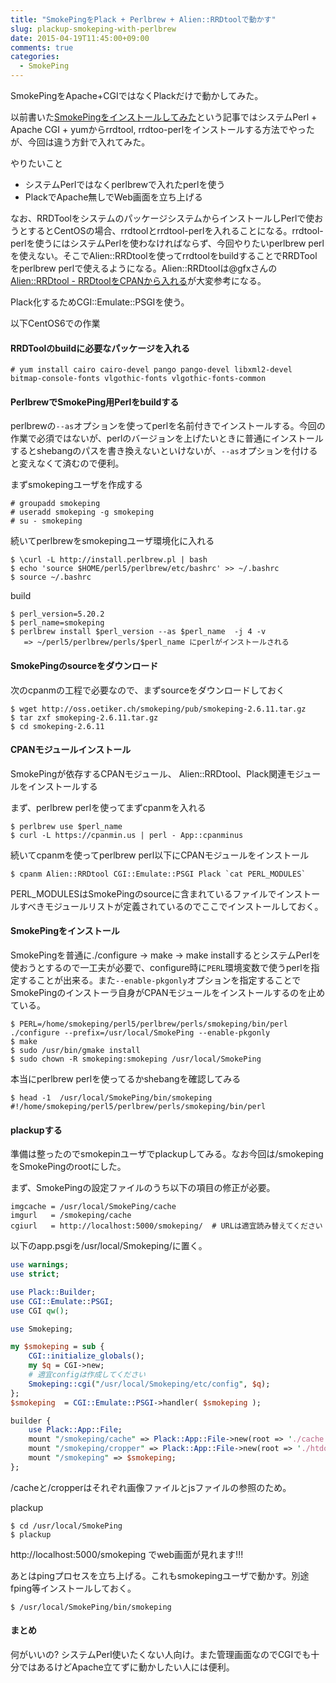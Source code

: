```yaml
---
title: "SmokePingをPlack + Perlbrew + Alien::RRDtoolで動かす"
slug: plackup-smokeping-with-perlbrew
date: 2015-04-19T11:45:00+09:00
comments: true
categories: 
  - SmokePing
---
```


SmokePingをApache+CGIではなくPlackだけで動かしてみた。

<!--more-->

以前書いた[SmokePingをインストールしてみた](http://orihubon.com/blog/2013/02/18/install-smokeping/)という記事ではシステムPerl + Apache CGI + yumからrrdtool, rrdtoo-perlをインストールする方法でやったが、今回は違う方針で入れてみた。

やりたいこと

* システムPerlではなくperlbrewで入れたperlを使う
* PlackでApache無しでWeb画面を立ち上げる

なお、RRDToolをシステムのパッケージシステムからインストールしPerlで使おうとするとCentOSの場合、rrdtoolとrrdtool-perlを入れることになる。rrdtool-perlを使うにはシステムPerlを使わなければならず、今回やりたいperlbrew perlを使えない。そこでAlien::RRDtoolを使ってrrdtoolをbuildすることでRRDToolをperlbrew perlで使えるようになる。Alien::RRDtoolは@gfxさんの[Alien::RRDtool - RRDtoolをCPANから入れる](http://perl-users.jp/articles/advent-calendar/2011/hacker/2)が大変参考になる。

Plack化するためCGI::Emulate::PSGIを使う。

以下CentOS6での作業

#### RRDToolのbuildに必要なパッケージを入れる

~~~
# yum install cairo cairo-devel pango pango-devel libxml2-devel bitmap-console-fonts vlgothic-fonts vlgothic-fonts-common
~~~

#### PerlbrewでSmokePing用Perlをbuildする

perlbrewの`--as`オプションを使ってperlを名前付きでインストールする。今回の作業で必須ではないが、perlのバージョンを上げたいときに普通にインストールするとshebangのパスを書き換えないといけないが、`--as`オプションを付けると変えなくて済むので便利。

まずsmokepingユーザを作成する

~~~
# groupadd smokeping
# useradd smokeping -g smokeping
# su - smokeping
~~~

続いてperlbrewをsmokepingユーザ環境化に入れる

~~~
$ \curl -L http://install.perlbrew.pl | bash
$ echo 'source $HOME/perl5/perlbrew/etc/bashrc' >> ~/.bashrc
$ source ~/.bashrc
~~~

build
~~~
$ perl_version=5.20.2
$ perl_name=smokeping
$ perlbrew install $perl_version --as $perl_name  -j 4 -v 
   => ~/perl5/perlbrew/perls/$perl_name にperlがインストールされる
~~~

#### SmokePingのsourceをダウンロード

次のcpanmの工程で必要なので、まずsourceをダウンロードしておく

~~~
$ wget http://oss.oetiker.ch/smokeping/pub/smokeping-2.6.11.tar.gz
$ tar zxf smokeping-2.6.11.tar.gz
$ cd smokeping-2.6.11
~~~

#### CPANモジュールインストール

SmokePingが依存するCPANモジュール、 Alien::RRDtool、Plack関連モジュールをインストールする

まず、perlbrew perlを使ってまずcpanmを入れる

~~~
$ perlbrew use $perl_name
$ curl -L https://cpanmin.us | perl - App::cpanminus
~~~

続いてcpanmを使ってperlbrew perl以下にCPANモジュールをインストール

~~~
$ cpanm Alien::RRDtool CGI::Emulate::PSGI Plack `cat PERL_MODULES`
~~~

PERL_MODULESはSmokePingのsourceに含まれているファイルでインストールすべきモジュールリストが定義されているのでここでインストールしておく。


#### SmokePingをインストール

SmokePingを普通に./configure -> make -> make installするとシステムPerlを使おうとするので一工夫が必要で、configure時に`PERL`環境変数で使うperlを指定することが出来る。また`--enable-pkgonly`オプションを指定することでSmokePingのインストーラ自身がCPANモジュールをインストールするのを止めている。

~~~
$ PERL=/home/smokeping/perl5/perlbrew/perls/smokeping/bin/perl ./configure --prefix=/usr/local/SmokePing --enable-pkgonly
$ make 
$ sudo /usr/bin/gmake install
$ sudo chown -R smokeping:smokeping /usr/local/SmokePing
~~~

本当にperlbrew perlを使ってるかshebangを確認してみる

~~~
$ head -1  /usr/local/SmokePing/bin/smokeping
#!/home/smokeping/perl5/perlbrew/perls/smokeping/bin/perl
~~~

#### plackupする

準備は整ったのでsmokepinユーザでplackupしてみる。なお今回は/smokepingをSmokePingのrootにした。

まず、SmokePingの設定ファイルのうち以下の項目の修正が必要。

~~~
imgcache = /usr/local/SmokePing/cache
imgurl   = /smokeping/cache
cgiurl   = http://localhost:5000/smokeping/  # URLは適宜読み替えてください
~~~

以下のapp.psgiを/usr/local/Smokeping/に置く。

~~~perl
use warnings;
use strict;

use Plack::Builder;
use CGI::Emulate::PSGI;
use CGI qw();

use Smokeping;

my $smokeping = sub {
    CGI::initialize_globals();
    my $q = CGI->new;
    # 適宜configは作成してください
    Smokeping::cgi("/usr/local/Smokeping/etc/config", $q);
};
$smokeping  = CGI::Emulate::PSGI->handler( $smokeping );

builder {
    use Plack::App::File;
    mount "/smokeping/cache" => Plack::App::File->new(root => './cache')->to_app;
    mount "/smokeping/cropper" => Plack::App::File->new(root => './htdocs/cropper')->to_app;
    mount "/smokeping" => $smokeping;
};
~~~

/cacheと/cropperはそれぞれ画像ファイルとjsファイルの参照のため。


plackup

~~~
$ cd /usr/local/SmokePing
$ plackup
~~~

http://localhost:5000/smokeping でweb画面が見れます!!!

あとはpingプロセスを立ち上げる。これもsmokepingユーザで動かす。別途fping等インストールしておく。

~~~
$ /usr/local/SmokePing/bin/smokeping
~~~

#### まとめ

何がいいの? システムPerl使いたくない人向け。また管理画面なのでCGIでも十分ではあるけどApache立てずに動かしたい人には便利。

